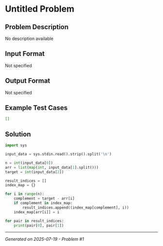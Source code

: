 # Untitled Problem

## Problem Description
No description available

## Input Format
Not specified

## Output Format
Not specified

## Example Test Cases
```json
[]
```

## Solution
```python
import sys

input_data = sys.stdin.read().strip().split('\n')

n = int(input_data[0])
arr = list(map(int, input_data[1].split()))
target = int(input_data[2])

result_indices = []
index_map = {}

for i in range(n):
    complement = target - arr[i]
    if complement in index_map:
        result_indices.append((index_map[complement], i))
    index_map[arr[i]] = i

for pair in result_indices:
    print(pair[0], pair[1])
```

---
*Generated on 2025-07-19 - Problem #1*